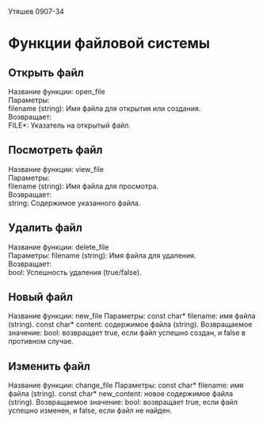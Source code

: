 Утяшев 0907-34

# Функции файловой системы

## Открыть файл

Название функции: open_file  
Параметры:  
filename (string): Имя файла для открытия или создания.  
Возвращает:  
FILE*: Указатель на открытый файл.

## Посмотреть файл

Название функции: view_file  
Параметры:  
filename (string): Имя файла для просмотра.  
Возвращает:  
string: Содержимое указанного файла.

## Удалить файл

Название функции: delete_file  
Параметры:
filename (string): Имя файла для удаления.  
Возвращает:  
bool: Успешность удаления (true/false).  

## Новый файл

Название функции: new_file
Параметры: 
const char* filename: имя файла (string).
const char* content: содержимое файла (string).
Возвращаемое значение:
bool: возвращает true, если файл успешно создан, и false в противном случае.

## Изменить файл

Название функции: change_file
Параметры:
const char* filename: имя файла (string).
const char* new_content: новое содержимое файла (string).
Возвращаемое значение:
bool: возвращает true, если файл успешно изменен, и false, если файл не найден.

